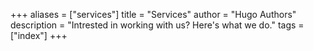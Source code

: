 +++
aliases = ["services"]
title = "Services"
author = "Hugo Authors"
description = "Intrested in working with us? Here's what we do."
tags = ["index"]
+++